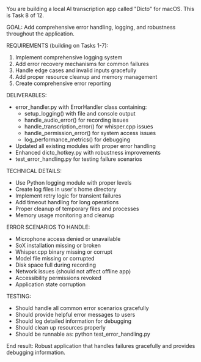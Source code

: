 You are building a local AI transcription app called "Dicto" for macOS. This is Task 8 of 12.

GOAL: Add comprehensive error handling, logging, and robustness throughout the application.

REQUIREMENTS (building on Tasks 1-7):
1. Implement comprehensive logging system
2. Add error recovery mechanisms for common failures
3. Handle edge cases and invalid inputs gracefully
4. Add proper resource cleanup and memory management
5. Create comprehensive error reporting

DELIVERABLES:
- error_handler.py with ErrorHandler class containing:
  - setup_logging() with file and console output
  - handle_audio_error() for recording issues
  - handle_transcription_error() for whisper.cpp issues
  - handle_permission_error() for system access issues
  - log_performance_metrics() for debugging
- Updated all existing modules with proper error handling
- Enhanced dicto_hotkey.py with robustness improvements
- test_error_handling.py for testing failure scenarios

TECHNICAL DETAILS:
- Use Python logging module with proper levels
- Create log files in user's home directory
- Implement retry logic for transient failures
- Add timeout handling for long operations
- Proper cleanup of temporary files and processes
- Memory usage monitoring and cleanup

ERROR SCENARIOS TO HANDLE:
- Microphone access denied or unavailable
- SoX installation missing or broken
- Whisper.cpp binary missing or corrupt
- Model file missing or corrupted
- Disk space full during recording
- Network issues (should not affect offline app)
- Accessibility permissions revoked
- Application state corruption

TESTING:
- Should handle all common error scenarios gracefully
- Should provide helpful error messages to users
- Should log detailed information for debugging
- Should clean up resources properly
- Should be runnable as: python test_error_handling.py

End result: Robust application that handles failures gracefully and provides debugging information.